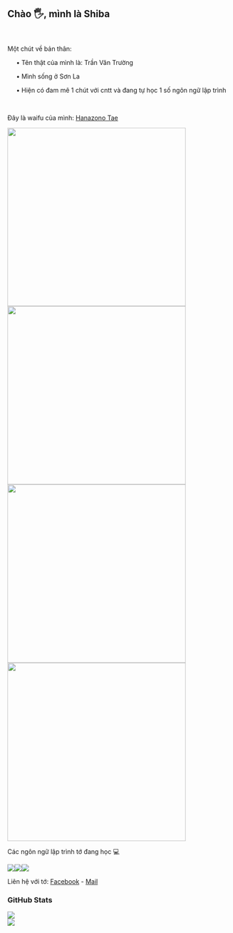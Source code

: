 ## Chào 🖐, mình là Shiba
</br>
<p>Một chút về bản thân: <p>
<p>&nbsp;&nbsp;&nbsp;&nbsp; • Tên thật của mình là: Trần Văn Trường</p>
<p>&nbsp;&nbsp;&nbsp;&nbsp; • Mình sống ở Sơn La</p>
<p>&nbsp;&nbsp;&nbsp;&nbsp; • Hiện có đam mê 1 chút với cntt và đang tự học 1 số ngôn ngữ lập trình</p></br>

<p>Đây là waifu của mình: <a href="https://bandori.fandom.com/wiki/Hanazono_Tae#Background">Hanazono Tae</a></p>

<p><img src="https://i.ibb.co/X4y5dwP/hanazono-tae-bang-dream.gif" style="width: 400px;">
<img src="https://i.ibb.co/QYLSJZJ/bandori-bang-dream.gif" style="width: 400px;">
<img src="https://i.ibb.co/QmsK0hw/bang-dream-bandori.gif" style="width: 400px;">
<img src="https://i.ibb.co/JjvS2zs/tae-hanazono-otae.gif" style="width: 400px;"></p>


<p>Các ngôn ngữ lập trình tớ đang học 💻</p>
<p><img src="https://img.shields.io/badge/c++-%2300599C.svg?style=for-the-badge&logo=c%2B%2B&logoColor=white"><img src="https://img.shields.io/badge/javascript-%23323330.svg?style=for-the-badge&logo=javascript&logoColor=%23F7DF1E"><img src="https://img.shields.io/badge/java-%23ED8B00.svg?style=for-the-badge&logo=java&logoColor=white"></p>

<p>Liên hệ với tớ: <a href="https://www.facebook.com/profile.php?id=100042009152032">Facebook</a> - <a href="mailto:truong9c2208@gmail.com">Mail</a></p>

### GitHub Stats
![](https://github-readme-stats.vercel.app/api?username=truong9c2208&theme=synthwave&hide_border=false&include_all_commits=false&count_private=false)<br/>
![](https://github-readme-streak-stats.herokuapp.com/?user=truong9c2208&theme=synthwave&hide_border=false)<br/>

